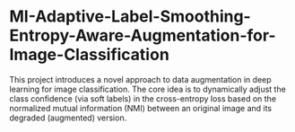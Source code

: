 # MI-Adaptive-Label-Smoothing-Entropy-Aware-Augmentation-for-Image-Classification
This project introduces a novel approach to data augmentation in deep learning for image classification. The core idea is to dynamically adjust the class confidence (via soft labels) in the cross-entropy loss based on the normalized mutual information (NMI) between an original image and its degraded (augmented) version.
